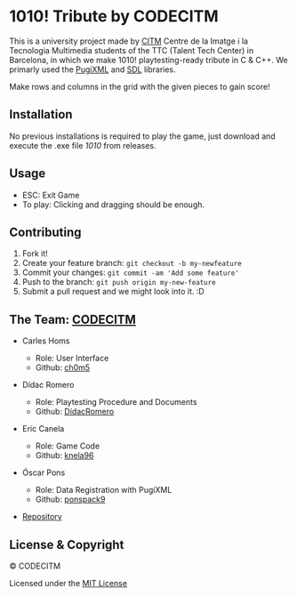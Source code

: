 # 1010! Tribute by CODECITM
This is a university project made by [CITM](https://www.citm.upc.edu/ing/) Centre de la Imatge i la Tecnologia Multimedia students of the TTC (Talent Tech Center) in Barcelona, in which we make 1010! playtesting-ready tribute in C & C++. We primarly used the [PugiXML](https://pugixml.org/) and [SDL](https://www.libsdl.org/) libraries.

Make rows and columns in the grid with the given pieces to gain score!

## Installation
No previous installations is required to play the game, just download and execute the .exe file *1010* from releases.

## Usage
* ESC: Exit Game
* To play: Clicking and dragging should be enough.

## Contributing
1. Fork it!
2. Create your feature branch: `git checkout -b my-newfeature`
3. Commit your changes: `git commit -am 'Add some
feature'`
4. Push to the branch: `git push origin my-new-feature`
5. Submit a pull request and we might look into it. :D

## The Team: [CODECITM](https://github.com/CODECITM)
* Carles Homs 
  * Role: User Interface
  * Github: [ch0m5](https://github.com/ch0m5)

* Dídac Romero
  * Role: Playtesting Procedure and Documents
  * Github: [DídacRomero](https://github.com/DidacRomero)

* Eric Canela
  * Role: Game Code
  * Github: [knela96](https://github.com/knela96)
  
* Óscar Pons
  * Role: Data Registration with PugiXML
  * Github: [ponspack9](https://github.com/ponspack9)
  
* [Repository](https://github.com/CODECITM/1010_Game)

## License & Copyright 

© CODECITM

Licensed under the [MIT License](LICENSE)
